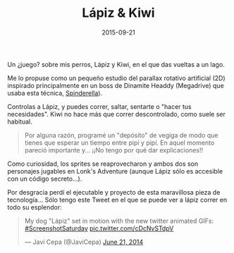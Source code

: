 ﻿---
layout: post
title: Lápiz & Kiwi
date: 2015-09-21
description: Para mis perros, con amor
img: assets/img/cover/lapiz.png
tags: [Cosas]
words: 2 minutos
status: published
---

Un ¿juego? sobre mis perros, Lápiz y Kiwi, en el que das vueltas a un lago.

Me lo propuse como un pequeño estudio del parallax rotativo artificial (2D) inspirado principalmente en un boss de Dinamite Headdy (Megadrive) que usaba esta técnica, [Spinderella](https://www.youtube.com/watch?v=x01qwb2pwTY)).

Controlas a Lápiz, y puedes correr, saltar, sentarte o "hacer tus necesidades". Kiwi no hace más que correr descontrolado, como suele ser habitual.

<blockquote>Por alguna razón, programé un "depósito" de vegiga de modo que tienes que esperar un tiempo entre pipí y pipí. En aquel momento pareció importante y... ¡¡No tengo por qué dar explicaciones!!</blockquote>

Como curiosidad, los sprites se reaprovecharon y ambos dos son personajes jugables en Lonk's Adventure (aunque Lápiz sólo es accesible con un código secreto...).

Por desgracia perdí el ejecutable y proyecto de esta maravillosa pieza de tecnología... Sólo tengo este Tweet en el que se puede ver a lápiz correr en todo su esplendor:

<blockquote class="twitter-tweet"><p lang="en" dir="ltr">My dog &quot;Lápiz&quot; set in motion with the new twitter animated GIFs: <a href="https://twitter.com/hashtag/ScreenshotSaturday?src=hash&amp;ref_src=twsrc%5Etfw">#ScreenshotSaturday</a> <a href="http://t.co/cDcNvSTdpV">pic.twitter.com/cDcNvSTdpV</a></p>&mdash; Javi Cepa (@JaviCepa) <a href="https://twitter.com/JaviCepa/status/480265512300335104?ref_src=twsrc%5Etfw">June 21, 2014</a></blockquote> <script async src="https://platform.twitter.com/widgets.js" charset="utf-8"></script>